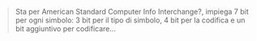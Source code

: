 >Sta per American Standard Computer Info Interchange?, impiega 7 bit per ogni simbolo: 3 bit per il tipo di simbolo, 4 bit per la codifica e un bit aggiuntivo per codificare...